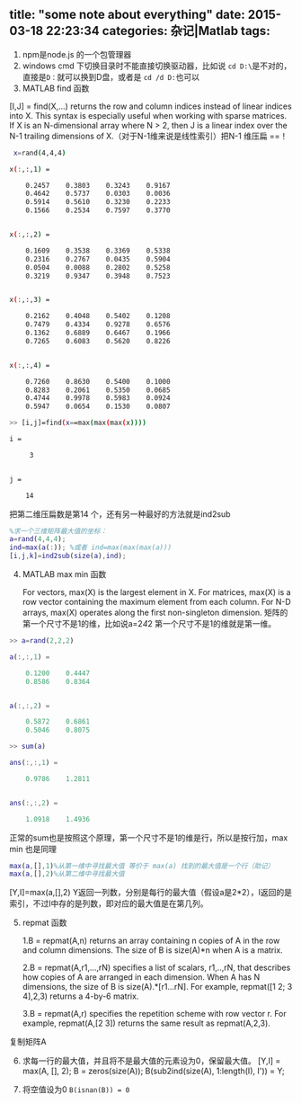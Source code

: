 title: "some note about everything"
date: 2015-03-18 22:23:34
categories: 杂记|Matlab
tags:
---
1. npm是node.js 的一个包管理器
2. windows cmd 下切换目录时不能直接切换驱动器，比如说 `cd D:\`是不对的， 直接是`D：`就可以换到D盘，或者是 `cd /d D:`也可以
3. MATLAB find 函数 

 [I,J] = find(X,...) returns the row and column indices instead of
 linear indices into X. This syntax is especially useful when working
 with sparse matrices.  If X is an N-dimensional array where N > 2, then
    J is a linear index over the N-1 trailing dimensions of X.（对于N-1维来说是线性索引）把N-1 维压扁 ==！

```bash
 x=rand(4,4,4)

x(:,:,1) =

    0.2457    0.3803    0.3243    0.9167
    0.4642    0.5737    0.0303    0.0036
    0.5914    0.5610    0.3230    0.2233
    0.1566    0.2534    0.7597    0.3770


x(:,:,2) =

    0.1609    0.3538    0.3369    0.5338
    0.2316    0.2767    0.0435    0.5904
    0.0504    0.0088    0.2802    0.5258
    0.3219    0.9347    0.3948    0.7523


x(:,:,3) =

    0.2162    0.4048    0.5402    0.1208
    0.7479    0.4334    0.9278    0.6576
    0.1362    0.6889    0.6467    0.1966
    0.7265    0.6083    0.5620    0.8226


x(:,:,4) =

    0.7260    0.8630    0.5400    0.1000
    0.8283    0.2061    0.5350    0.0685
    0.4744    0.9978    0.5983    0.0924
    0.5947    0.0654    0.1530    0.0807

>> [i,j]=find(x==max(max(max(x))))

i =

     3


j =

    14
```

把第二维压扁数是第14 个，还有另一种最好的方法就是ind2sub

```matlab 
%求一个三维矩阵最大值的坐标：
a=rand(4,4,4);
ind=max(a(:)); %或者 ind=max(max(max(a)))
[i,j,k]=ind2sub(size(a),ind);
```

4. MATLAB max min 函数

   For vectors, max(X) is the largest element in X. For matrices,
   max(X) is a row vector containing the maximum element from each
   column. For N-D arrays, max(X) operates along the first
   non-singleton dimension.
   矩阵的第一个尺寸不是1的维，比如说a=2*4*2 第一个尺寸不是1的维就是第一维。

```matlab
>> a=rand(2,2,2)

a(:,:,1) =

    0.1200    0.4447
    0.8586    0.8364


a(:,:,2) =

    0.5872    0.6861
    0.5046    0.8075

>> sum(a)

ans(:,:,1) =

    0.9786    1.2811


ans(:,:,2) =

    1.0918    1.4936
```
正常的sum也是按照这个原理，第一个尺寸不是1的维是行，所以是按行加，max min 也是同理

```matlab
max(a,[],1)%从第一维中寻找最大值 等价于 max(a) 找到的最大值是一个行（助记）
max(a,[],2)%从第二维中寻找最大值
``` 
[Y,I]=max(a,[],2) Y返回一列数，分别是每行的最大值（假设a是2*2），I返回的是索引，不过I中存的是列数，即对应的最大值是在第几列。


5. repmat 函数

    1.B = repmat(A,n) returns an array containing n copies of A in the row and column dimensions. The size of B is size(A)*n when A is a matrix.
    
    2.B = repmat(A,r1,...,rN) specifies a list of scalars, r1,..,rN, that describes how copies of A are arranged in each dimension. When A has N dimensions, the size of B is size(A).*[r1...rN]. For example, repmat([1 2; 3 4],2,3) returns a 4-by-6 matrix.
    
    3.B = repmat(A,r) specifies the repetition scheme with row vector r. For example, repmat(A,[2 3]) returns the same result as repmat(A,2,3).

复制矩阵A

6. 求每一行的最大值，并且将不是最大值的元素设为0，保留最大值。
      [Y,I] = max(A, [], 2);
      B = zeros(size(A));
      B(sub2ind(size(A), 1:length(I), I')) = Y;


7. 将空值设为0
	`B(isnan(B)) = 0`
